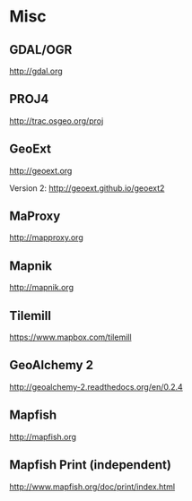 Misc
=============

GDAL/OGR
-------------
http://gdal.org

PROJ4
-------------
http://trac.osgeo.org/proj

GeoExt
-------------
http://geoext.org

Version 2: http://geoext.github.io/geoext2

MaProxy
------------
http://mapproxy.org

Mapnik
------------
http://mapnik.org

Tilemill
------------
https://www.mapbox.com/tilemill

GeoAlchemy 2
-------------
http://geoalchemy-2.readthedocs.org/en/0.2.4

Mapfish
-------------
http://mapfish.org

Mapfish Print (independent)
-------------
http://www.mapfish.org/doc/print/index.html


